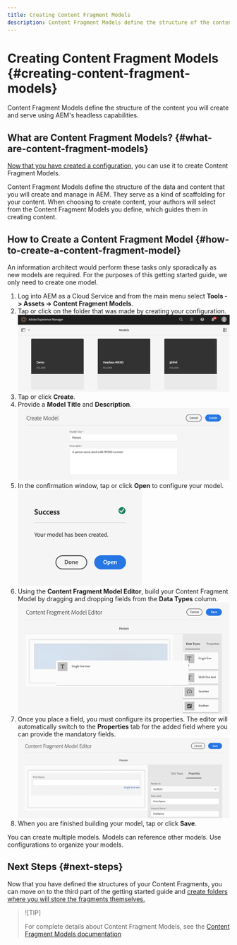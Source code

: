 ```yaml
---
title: Creating Content Fragment Models
description: Content Fragment Models define the structure of the content you will create and serve using AEM's headless capabilities.
---
```


# Creating Content Fragment Models {#creating-content-fragment-models}

Content Fragment Models define the structure of the content you will create and serve using AEM's headless capabilities.

## What are Content Fragment Models? {#what-are-content-fragment-models}

[Now that you have created a configuration,](create-configuration.md) you can use it to create Content Fragment Models.

Content Fragment Models define the structure of the data and content that you will create and manage in AEM. They serve as a kind of scaffolding for your content. When choosing to create content, your authors will select from the Content Fragment Models you define, which guides them in creating content.

## How to Create a Content Fragment Model {#how-to-create-a-content-fragment-model}

An information architect would perform these tasks only sporadically as new models are required. For the purposes of this getting started guide, we only need to create one model.

1. Log into AEM as a Cloud Service and from the main menu select **Tools -&gt; Assets -&gt; Content Fragment Models**.
1. Tap or click on the folder that was made by creating your configuration.
   ![The models folder](../assets/models-folder.png)
1. Tap or click **Create**.
1. Provide a **Model Title** and **Description**.
   ![Create a model](../assets/models-create.png)
1. In the confirmation window, tap or click **Open** to configure your model.
   ![Confirmation window](../assets/models-confirmation.png)
1. Using the **Content Fragment Model Editor**, build your Content Fragment Model by dragging and dropping fields from the **Data Types** column.
   ![Drag and drop fields](../assets/models-drag-and-drop.png)
1. Once you place a field, you must configure its properties. The editor will automatically switch to the **Properties** tab for the added field where you can provide the mandatory fields.
   ![Configure properties](../assets/models-configure-properties.png)
1. When you are finished building your model, tap or click **Save**.

You can create multiple models. Models can reference other models. Use configurations to organize your models.

## Next Steps {#next-steps}

Now that you have defined the structures of your Content Fragments, you can move on to the third part of the getting started guide and [create folders where you will store the fragments themselves.](create-assets-folder.md)

>![TIP]
>
>For complete details about Content Fragment Models, see the [Content Fragment Models documentation](/help/assets/content-fragments/content-fragments-models.md)